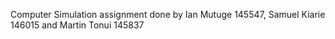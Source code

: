 Computer Simulation assignment done by Ian Mutuge 145547, Samuel Kiarie 146015 and Martin Tonui 145837
